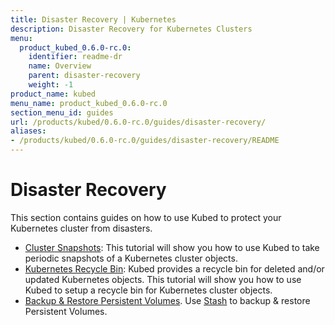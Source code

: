 ```yaml
---
title: Disaster Recovery | Kubernetes
description: Disaster Recovery for Kubernetes Clusters
menu:
  product_kubed_0.6.0-rc.0:
    identifier: readme-dr
    name: Overview
    parent: disaster-recovery
    weight: -1
product_name: kubed
menu_name: product_kubed_0.6.0-rc.0
section_menu_id: guides
url: /products/kubed/0.6.0-rc.0/guides/disaster-recovery/
aliases:
- /products/kubed/0.6.0-rc.0/guides/disaster-recovery/README
---
```


# Disaster Recovery

This section contains guides on how to use Kubed to protect your Kubernetes cluster from disasters.

  - [Cluster Snapshots](/products/kubed/0.6.0-rc.0/guides/disaster-recovery/cluster-snapshot): This tutorial will show you how to use Kubed to take periodic snapshots of a Kubernetes cluster objects.
  - [Kubernetes Recycle Bin](/products/kubed/0.6.0-rc.0/guides/disaster-recovery/recycle-bin): Kubed provides a recycle bin for deleted and/or updated Kubernetes objects. This tutorial will show you how to use Kubed to setup a recycle bin for Kubernetes cluster objects.
  - [Backup & Restore Persistent Volumes](/products/kubed/0.6.0-rc.0/guides/disaster-recovery/stash). Use [Stash](https://appscode.com/products/stash) to backup & restore Persistent Volumes.
